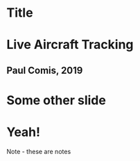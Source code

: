 # Title



# Live Aircraft Tracking
## Paul Comis, 2019



# Some other slide



# Yeah!
Note - these are notes
